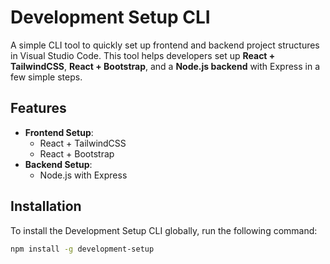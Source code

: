 # Development Setup CLI

A simple CLI tool to quickly set up frontend and backend project structures in Visual Studio Code. This tool helps developers set up **React + TailwindCSS**, **React + Bootstrap**, and a **Node.js backend** with Express in a few simple steps.

## Features

- **Frontend Setup**:
  - React + TailwindCSS
  - React + Bootstrap
- **Backend Setup**:
  - Node.js with Express

## Installation

To install the Development Setup CLI globally, run the following command:

```bash
npm install -g development-setup
